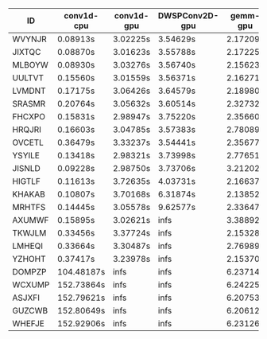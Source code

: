 |ID|conv1d-cpu|conv1d-gpu|DWSPConv2D-gpu|gemm-gpu|avg|
|-|-|-|-|-|-|
|WVYNJR|0.08913s|3.02225s|3.54629s|2.17209s|2.20744s|
|JIXTQC|0.08870s|3.01623s|3.55788s|2.17225s|2.20876s|
|MLBOYW|0.08930s|3.03276s|3.56740s|2.15623s|2.21142s|
|UULTVT|0.15560s|3.01559s|3.56371s|2.16271s|2.22440s|
|LVMDNT|0.17175s|3.06426s|3.64579s|2.18980s|2.26790s|
|SRASMR|0.20764s|3.05632s|3.60514s|2.32732s|2.29911s|
|FHCXPO|0.15831s|2.98947s|3.75220s|2.35660s|2.31414s|
|HRQJRI|0.16603s|3.04785s|3.57383s|2.78089s|2.39215s|
|OVCETL|0.36479s|3.33237s|3.54441s|2.35677s|2.39959s|
|YSYILE|0.13418s|2.98321s|3.73998s|2.77651s|2.40847s|
|JISNLD|0.09228s|2.98750s|3.73706s|3.21202s|2.50722s|
|HIGTLF|0.11613s|3.72635s|4.03731s|2.16637s|2.51154s|
|KHAKAB|0.10807s|3.70168s|6.31874s|2.13852s|3.06675s|
|MRHTFS|0.14445s|3.05578s|9.62577s|2.33647s|3.79062s|
|AXUMWF|0.15895s|3.02621s|infs|3.38892s|infs|
|TKWJLM|0.33456s|3.37724s|infs|2.15328s|infs|
|LMHEQI|0.33664s|3.30487s|infs|2.76989s|infs|
|YZHOHT|0.37417s|3.23978s|infs|2.15370s|infs|
|DOMPZP|104.48187s|infs|infs|6.23714s|infs|
|WCXUMP|152.73864s|infs|infs|6.24225s|infs|
|ASJXFI|152.79621s|infs|infs|6.20753s|infs|
|GUZCWB|152.80649s|infs|infs|6.20612s|infs|
|WHEFJE|152.92906s|infs|infs|6.23126s|infs|
